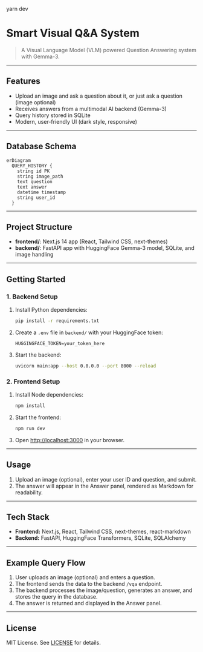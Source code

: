 yarn dev

# Smart Visual Q&A System

>A Visual Language Model (VLM) powered Question Answering system with Gemma-3.

---

## Features

- Upload an image and ask a question about it, or just ask a question (image optional)
- Receives answers from a multimodal AI backend (Gemma-3)
- Query history stored in SQLite
- Modern, user-friendly UI (dark style, responsive)

---

## Database Schema

```mermaid
erDiagram
  QUERY_HISTORY {
    string id PK
    string image_path
    text question
    text answer
    datetime timestamp
    string user_id
  }
```

---

## Project Structure

- **frontend/**: Next.js 14 app (React, Tailwind CSS, next-themes)
- **backend/**: FastAPI app with HuggingFace Gemma-3 model, SQLite, and image handling

---

## Getting Started

### 1. Backend Setup

1. Install Python dependencies:
    ```bash
    pip install -r requirements.txt
    ```
2. Create a `.env` file in `backend/` with your HuggingFace token:
    ```env
    HUGGINGFACE_TOKEN=your_token_here
    ```
3. Start the backend:
    ```bash
    uvicorn main:app --host 0.0.0.0 --port 8000 --reload
    ```

### 2. Frontend Setup

1. Install Node dependencies:
    ```bash
    npm install
    ```
2. Start the frontend:
    ```bash
    npm run dev
    ```
3. Open [http://localhost:3000](http://localhost:3000) in your browser.

---

## Usage

1. Upload an image (optional), enter your user ID and question, and submit.
2. The answer will appear in the Answer panel, rendered as Markdown for readability.

---

## Tech Stack

- **Frontend:** Next.js, React, Tailwind CSS, next-themes, react-markdown
- **Backend:** FastAPI, HuggingFace Transformers, SQLite, SQLAlchemy

---

## Example Query Flow

1. User uploads an image (optional) and enters a question.
2. The frontend sends the data to the backend `/vqa` endpoint.
3. The backend processes the image/question, generates an answer, and stores the query in the database.
4. The answer is returned and displayed in the Answer panel.

---

## License

MIT License. See [LICENSE](./LICENSE) for details.